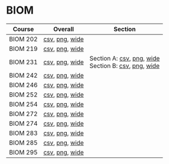 # BIOM

| Course | Overall | Section |
| ------ | ------- | ------- |
| BIOM 202 | [csv](https://github.com/UCSD-Historical-Enrollment-Data/2024Spring/blob/main/overall/BIOM%20202.csv), [png](https://raw.githubusercontent.com/UCSD-Historical-Enrollment-Data/2024Spring/main/plot_overall/BIOM%20202.png), [wide](https://raw.githubusercontent.com/UCSD-Historical-Enrollment-Data/2024Spring/main/plot_overall_wide/BIOM%20202.png) |  |
| BIOM 219 | [csv](https://github.com/UCSD-Historical-Enrollment-Data/2024Spring/blob/main/overall/BIOM%20219.csv), [png](https://raw.githubusercontent.com/UCSD-Historical-Enrollment-Data/2024Spring/main/plot_overall/BIOM%20219.png), [wide](https://raw.githubusercontent.com/UCSD-Historical-Enrollment-Data/2024Spring/main/plot_overall_wide/BIOM%20219.png) |  |
| BIOM 231 | [csv](https://github.com/UCSD-Historical-Enrollment-Data/2024Spring/blob/main/overall/BIOM%20231.csv), [png](https://raw.githubusercontent.com/UCSD-Historical-Enrollment-Data/2024Spring/main/plot_overall/BIOM%20231.png), [wide](https://raw.githubusercontent.com/UCSD-Historical-Enrollment-Data/2024Spring/main/plot_overall_wide/BIOM%20231.png) | Section A: [csv](https://github.com/UCSD-Historical-Enrollment-Data/2024Spring/blob/main/section/BIOM%20231_A.csv), [png](https://raw.githubusercontent.com/UCSD-Historical-Enrollment-Data/2024Spring/main/plot_section/BIOM%20231_A.png), [wide](https://raw.githubusercontent.com/UCSD-Historical-Enrollment-Data/2024Spring/main/plot_section_wide/BIOM%20231_A.png)<br>Section B: [csv](https://github.com/UCSD-Historical-Enrollment-Data/2024Spring/blob/main/section/BIOM%20231_B.csv), [png](https://raw.githubusercontent.com/UCSD-Historical-Enrollment-Data/2024Spring/main/plot_section/BIOM%20231_B.png), [wide](https://raw.githubusercontent.com/UCSD-Historical-Enrollment-Data/2024Spring/main/plot_section_wide/BIOM%20231_B.png) |
| BIOM 242 | [csv](https://github.com/UCSD-Historical-Enrollment-Data/2024Spring/blob/main/overall/BIOM%20242.csv), [png](https://raw.githubusercontent.com/UCSD-Historical-Enrollment-Data/2024Spring/main/plot_overall/BIOM%20242.png), [wide](https://raw.githubusercontent.com/UCSD-Historical-Enrollment-Data/2024Spring/main/plot_overall_wide/BIOM%20242.png) |  |
| BIOM 246 | [csv](https://github.com/UCSD-Historical-Enrollment-Data/2024Spring/blob/main/overall/BIOM%20246.csv), [png](https://raw.githubusercontent.com/UCSD-Historical-Enrollment-Data/2024Spring/main/plot_overall/BIOM%20246.png), [wide](https://raw.githubusercontent.com/UCSD-Historical-Enrollment-Data/2024Spring/main/plot_overall_wide/BIOM%20246.png) |  |
| BIOM 252 | [csv](https://github.com/UCSD-Historical-Enrollment-Data/2024Spring/blob/main/overall/BIOM%20252.csv), [png](https://raw.githubusercontent.com/UCSD-Historical-Enrollment-Data/2024Spring/main/plot_overall/BIOM%20252.png), [wide](https://raw.githubusercontent.com/UCSD-Historical-Enrollment-Data/2024Spring/main/plot_overall_wide/BIOM%20252.png) |  |
| BIOM 254 | [csv](https://github.com/UCSD-Historical-Enrollment-Data/2024Spring/blob/main/overall/BIOM%20254.csv), [png](https://raw.githubusercontent.com/UCSD-Historical-Enrollment-Data/2024Spring/main/plot_overall/BIOM%20254.png), [wide](https://raw.githubusercontent.com/UCSD-Historical-Enrollment-Data/2024Spring/main/plot_overall_wide/BIOM%20254.png) |  |
| BIOM 272 | [csv](https://github.com/UCSD-Historical-Enrollment-Data/2024Spring/blob/main/overall/BIOM%20272.csv), [png](https://raw.githubusercontent.com/UCSD-Historical-Enrollment-Data/2024Spring/main/plot_overall/BIOM%20272.png), [wide](https://raw.githubusercontent.com/UCSD-Historical-Enrollment-Data/2024Spring/main/plot_overall_wide/BIOM%20272.png) |  |
| BIOM 274 | [csv](https://github.com/UCSD-Historical-Enrollment-Data/2024Spring/blob/main/overall/BIOM%20274.csv), [png](https://raw.githubusercontent.com/UCSD-Historical-Enrollment-Data/2024Spring/main/plot_overall/BIOM%20274.png), [wide](https://raw.githubusercontent.com/UCSD-Historical-Enrollment-Data/2024Spring/main/plot_overall_wide/BIOM%20274.png) |  |
| BIOM 283 | [csv](https://github.com/UCSD-Historical-Enrollment-Data/2024Spring/blob/main/overall/BIOM%20283.csv), [png](https://raw.githubusercontent.com/UCSD-Historical-Enrollment-Data/2024Spring/main/plot_overall/BIOM%20283.png), [wide](https://raw.githubusercontent.com/UCSD-Historical-Enrollment-Data/2024Spring/main/plot_overall_wide/BIOM%20283.png) |  |
| BIOM 285 | [csv](https://github.com/UCSD-Historical-Enrollment-Data/2024Spring/blob/main/overall/BIOM%20285.csv), [png](https://raw.githubusercontent.com/UCSD-Historical-Enrollment-Data/2024Spring/main/plot_overall/BIOM%20285.png), [wide](https://raw.githubusercontent.com/UCSD-Historical-Enrollment-Data/2024Spring/main/plot_overall_wide/BIOM%20285.png) |  |
| BIOM 295 | [csv](https://github.com/UCSD-Historical-Enrollment-Data/2024Spring/blob/main/overall/BIOM%20295.csv), [png](https://raw.githubusercontent.com/UCSD-Historical-Enrollment-Data/2024Spring/main/plot_overall/BIOM%20295.png), [wide](https://raw.githubusercontent.com/UCSD-Historical-Enrollment-Data/2024Spring/main/plot_overall_wide/BIOM%20295.png) |  |
